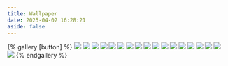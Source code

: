 ```yaml
---
title: Wallpaper
date: 2025-04-02 16:28:21
aside: false
---
```


{% gallery [button] %}
![](https://blog-ultimate.oss-cn-beijing.aliyuncs.com/article-image/20250411164619407.webp)
![](https://blog-ultimate.oss-cn-beijing.aliyuncs.com/cover/elephant.jpg)
![](https://www4.bing.com//th?id=OHR.NappingLion_ZH-CN1214312983_1920x1080.jpg&rf=LaDigue_1920x1080.jpg&pid=hp)
![](https://www4.bing.com//th?id=OHR.RhinosKenya_ZH-CN4422118541_UHD.jpg)
![](https://www4.bing.com//th?id=OHR.ZebraMother_ZH-CN1947314869_1920x1080.jpg&rf=LaDigue_1920x1080.jpg&pid=hp)
![](https://www4.bing.com//th?id=OHR.CheetahDay_ZH-CN5114530695_1920x1080.jpg&rf=LaDigue_1920x1080.jpg&pid=hp)
![](https://www4.bing.com//th?id=OHR.ImpalaOxpecker_ZH-CN9652434873_1920x1080.jpg&rf=LaDigue_1920x1080.jpg&pid=hp)
![](https://www4.bing.com//th?id=OHR.RedFoxDad_ZH-CN4894022141_1920x1080.jpg&rf=LaDigue_1920x1080.jpg&pid=hp)
![](https://www4.bing.com//th?id=OHR.IndianStarTortoise_ZH-CN7177478610_1920x1080.jpg&rf=LaDigue_1920x1080.jpg&pid=hp)
![](https://blog-ultimate.oss-cn-beijing.aliyuncs.com/article-image/20250406220211069.png)
![](https://cn.bing.com//th?id=OHR.LittleFoxes_ZH-CN8622806156_1920x1080.jpg&rf=LaDigue_1920x1080.jpg&pid=hp)
![](https://www4.bing.com//th?id=OHR.PenguinLove_ZH-CN9124008164_1920x1080.jpg&rf=LaDigue_1920x1080.jpg&pid=hp)
![](https://www4.bing.com//th?id=OHR.PlainsZebra_ZH-CN1989542307_1920x1080.jpg&rf=LaDigue_1920x1080.jpg&pid=hp)
![](https://www4.bing.com//th?id=OHR.PolarBearSwim_ZH-CN1000349057_1920x1080.jpg&rf=LaDigue_1920x1080.jpg&pid=hp)
![](https://www4.bing.com//th?id=OHR.LionCubs_ZH-CN8538754038_1920x1080.jpg&rf=LaDigue_1920x1080.jpg&pid=hp)
![](https://blog-ultimate.oss-cn-beijing.aliyuncs.com/article-image/20250411165436417.webp)
![](https://blog-ultimate.oss-cn-beijing.aliyuncs.com/article-image/20250411165732759.webp)
![](https://blog-ultimate.oss-cn-beijing.aliyuncs.com/article-image/20250412194713364.png)
{% endgallery %}

